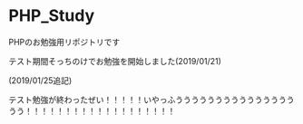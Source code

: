 # PHP_Study
PHPのお勉強用リポジトリです

テスト期間そっちのけでお勉強を開始しました(2019/01/21)

(2019/01/25追記)

テスト勉強が終わったぜい！！！！！いやっふううううううううううううううううう！！！！！！！！！！！！！！！！！！！
